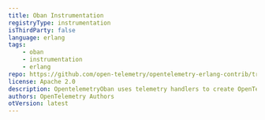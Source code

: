 ```yaml
---
title: Oban Instrumentation
registryType: instrumentation
isThirdParty: false
language: erlang
tags:
    - oban
    - instrumentation
    - erlang
repo: https://github.com/open-telemetry/opentelemetry-erlang-contrib/tree/main/instrumentation/opentelemetry_oban
license: Apache 2.0
description: OpentelemetryOban uses telemetry handlers to create OpenTelemetry spans from Oban events.
authors: OpenTelemetry Authors
otVersion: latest
---
```

